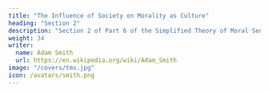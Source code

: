 ```yaml
---
title: "The Influence of Society on Morality as Culture"
heading: "Section 2"
description: "Section 2 of Part 6 of the Simplified Theory of Moral Sentiments by Adam Smith"
weight: 34
writer:
  name: Adam Smith
  url: https://en.wikipedia.org/wiki/Adam_Smith
image: "/covers/tms.jpg"
icon: /avatars/smith.png
---
```

